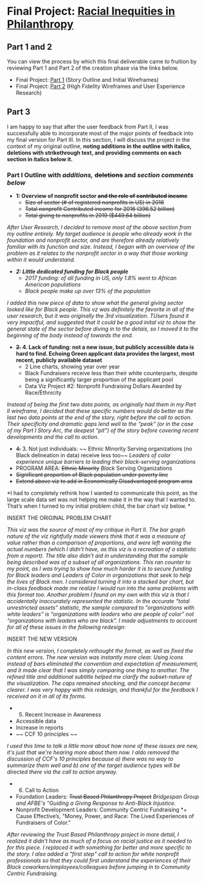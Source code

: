 # Final Project: [Racial Inequities in Philanthropy](https://carnegiemellon.shorthandstories.com/racial-inequities-in-nonprofit-fundraising/index.html)

## Part 1 and 2
You can view the process by which this final deliverable came to fruition by reviewing Part 1 and Part 2 of the creation phase via the links below.

* Final Project: [Part 1](FinalProject.md) (Story Outline and Initial Wireframes)
* Final Project: [Part 2](FinalProjectPart2.md) (High Fidelity Wireframes and User Experience Research)


## Part 3
I am happy to say that after the user feedback from Part II, I was successfully able to incorporate most of the major points of feedback into my final version for Part III. In this section, I will discuss the project in the context of my original outline, **noting additions in the outline with italics, deletions with strikethrough text, and providing comments on each section in italics below it.**

### Part I Outline with *additions,* ~~deletions~~ and *section comments below*

 * **1: Overview of nonprofit sector ~~and the role of contributed income~~**
   - ~~Size of sector (# of registered nonprofits in US) in 2016~~
   - ~~Total nonprofit Contributed income for 2016 (396.52 billion)~~
   - ~~Total giving to nonprofits in 2019 ($449.64 billion)~~

*After User Research, I decided to remove most of the above section from my outline entirely. My target audience is people who already work in the foundation and nonprofit sector, and are therefore already relatively familiar with its function and size. Instead, I began with an overview of the problem as it relates to the nonprofit sector in a way that those working within it would understand.*


 * ***2: Little dedicated funding for Black people***
    - *2017 funding: of all funding in US, only 1.8% went to African American populations*
    - *Black people make up over 13% of the population*
 
*I added this new piece of data to show what the general giving sector looked like for Black people. This vz was definitely the favorite in all of the user research, but it was originally the 3rd visualization. TUsers found it very impactful, and suggested that it could be a good inital viz to show the general state of the sector before diving in to the detais, so I moved it to the beginning of the body instead of towards the end.*


 * **~~2.~~ 4. Lack of funding: not a new issue, but publicly accessible data is hard to find. Echoing Green applicant data provides the largest, most recent, publicly available dataset**
    - 2 Line charts, showing year over year
    - Black Fundraisers receive less than their white counterparts, despite being a significantly larger proportion of the applicant pool
    - Data Viz Project #2: Nonprofit Fundraising Dollars Awarded by Race/Ethnicity
 
*Instead of being the first two data points, as originally had them in my Part II wireframe, I decided that these specific numbers would do better as the last two data points at the end of the story, right before the call to action. Their specificity and dramatic gaps lend well to the “peak” (or in the case of my Part I Story Arc, the deepest “pit”) of the story before covering recent developments and the call to action.*

 * ~~4.~~ 3. Not just individuals: ~~ Ethnic Minority Serving organizations (no Black delineation in data) receive less too~~ *Leaders of color experience unique barriers to leading their black-serving organizations*
  * PROGRAM AREA: ~~Ethnic Minority~~ *Black* Serving Organizations
  * ~~Significant proportion of Black population under poverty line~~
  * ~~Extend above viz to add in Economically Disadvantaged program area~~
 
*I had to completely rethink how I wanted to communicate this point, as the large scale data set was not helping me make it in the way that I wanted to. That’s when I turned to my initial problem child, the bar chart viz below. *

INSERT THE ORIGINAL PROBLEM CHART

*This viz was the source of most of my critique in Part II. The bar graph nature of the viz rightfully made viewers think that it was a measure of value rather than a comparison of proportions, and were left wanting the actual numbers (which I didn’t have, as this viz is a recreation of a statistic from a report). The title also didn’t aid in understanding that the sample being described was of a subset of all organizations. This ran counter to my point, as I was trying to show how much harder it is to secure funding for Black leaders and Leaders of Color in organizations that seek to help the lives of Black men. I considered turning it into a stacked bar chart, but in-class feedback made me realize I would run into the same problems with this format too.
Another problem I found on my own with this viz is that I accidentally inaccurately represented the statistic. In the accurate “total unrestricted assets” statistic, the sample compared to "organizations with white leaders” is “organizations with leaders who are people of color” not “organizations with leaders who are black”. I made adjustments to account for all of these issues in the following redesign:*

INSERT THE NEW VERSION

*In this new version, I completely rethought the format, as well as fixed the content errors. The new version was instantly more clear. Using icons instead of bars eliminated the convention and expectation of measurement, and it made clear that I was simply comparing one thing to another. The refined title and additional subtitle helped me clarify the subset-nature of the visualization. The caps remained shocking, and the concept became clearer. I was very happy with this redesign, and thankful for the feedback I received on it in all of its forms.*

 * 5. Recent Increase in Awareness
  * Accessible data
  * Increase in reports
  * ~~ CCF 10 principles ~~

*I used this time to talk a little more about how none of these issues are new, it's just that we're hearing more about them now. I aldo removed the discussion of CCF's 10 principles because a) there was no way to summarize them well and b) one of the target audience types will be directed there via the call to action anyway.*

 * 6. Call to Action
  * Foundation Leaders: ~~Trust Based Philanthropy Project~~ *Bridgespan Group and AFBE's “Guiding a Giving Response to Anti-Black Injustice.*
  * Nonprofit Development Leaders: Community Centric Fundraising *+ Cause Effective’s, "Money, Power, and Race: The Lived Experiences of Fundraisers of Color."

*After reviewing the Trust Based Philanthropy project in more detail, I realized it didn't have as much of a focus on racial justice as it needed to for this piece. I replaced it with something far better and more specific to the story. I also added a "first step" call to action for white nonprofit professionals so that they could first understand the experiences of their Black coworkers/employees/colleagues before jumping in to Community Centric Fundraising.*
